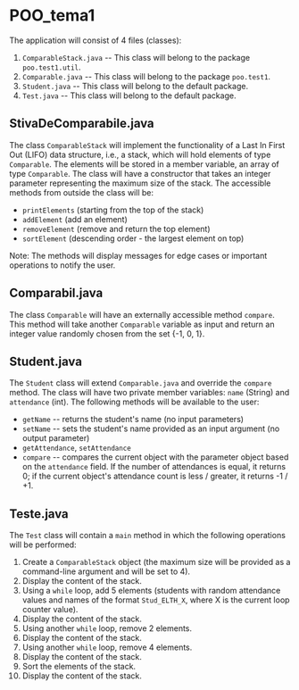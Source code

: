 # POO_tema1
The application will consist of 4 files (classes):

1. `ComparableStack.java` -- This class will belong to the package `poo.test1.util`.
2. `Comparable.java` -- This class will belong to the package `poo.test1`.
3. `Student.java` -- This class will belong to the default package.
4. `Test.java` -- This class will belong to the default package.

## StivaDeComparabile.java
The class `ComparableStack` will implement the functionality of a Last In First Out (LIFO) data structure, i.e., a stack, which will hold elements of type `Comparable`. The elements will be stored in a member variable, an array of type `Comparable`. The class will have a constructor that takes an integer parameter representing the maximum size of the stack. The accessible methods from outside the class will be:
- `printElements` (starting from the top of the stack)
- `addElement` (add an element)
- `removeElement` (remove and return the top element)
- `sortElement` (descending order - the largest element on top)

Note: The methods will display messages for edge cases or important operations to notify the user.

## Comparabil.java
The class `Comparable` will have an externally accessible method `compare`. This method will take another `Comparable` variable as input and return an integer value randomly chosen from the set {-1, 0, 1}.

## Student.java
The `Student` class will extend `Comparable.java` and override the `compare` method. The class will have two private member variables: `name` (String) and `attendance` (int). The following methods will be available to the user:
- `getName` -- returns the student's name (no input parameters)
- `setName` -- sets the student's name provided as an input argument (no output parameter)
- `getAttendance`, `setAttendance`
- `compare` -- compares the current object with the parameter object based on the `attendance` field. If the number of attendances is equal, it returns 0; if the current object's attendance count is less / greater, it returns -1 / +1.

## Teste.java
The `Test` class will contain a `main` method in which the following operations will be performed:
1. Create a `ComparableStack` object (the maximum size will be provided as a command-line argument and will be set to 4).
2. Display the content of the stack.
3. Using a `while` loop, add 5 elements (students with random attendance values and names of the format `Stud_ELTH_X`, where X is the current loop counter value).
4. Display the content of the stack.
5. Using another `while` loop, remove 2 elements.
6. Display the content of the stack.
7. Using another `while` loop, remove 4 elements.
8. Display the content of the stack.
9. Sort the elements of the stack.
10. Display the content of the stack.
